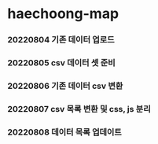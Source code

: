# haechoong-map

### 20220804 기존 데이터 업로드  
### 20220805 csv 데이터 셋 준비
### 20220806 기존 데이터 csv 변환
### 20220807 csv 목록 변환 및 css, js 분리
### 20220808 데이터 목록 업데이트